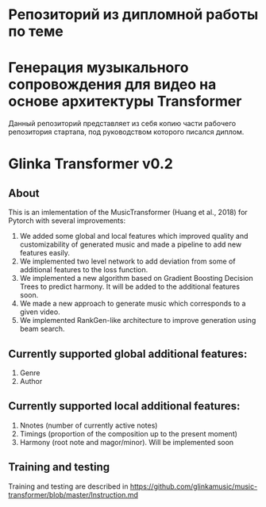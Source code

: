 
# Репозиторий из дипломной работы по теме 

# Генерация музыкального сопровождения для видео на основе архитектуры Transformer

Данный репозиторий представляет из себя копию части рабочего репозитория стартапа, под руководством которого писался диплом. 



# Glinka Transformer v0.2

## About
This is an imlementation of the MusicTransformer (Huang et al., 2018) for Pytorch with several improvements:
1. We added some global and local features which improved quality and customizability of generated music and made a pipeline to add new features easily.
2. We implemented two level network to add deviation from some of additional features to the loss function.
3. We implemented a new algorithm based on Gradient Boosting Decision Trees to predict harmony. It will be added to the additional features soon.
4. We made a new approach to generate music which corresponds to a given video.
5. We implemented RankGen-like architecture to improve generation using beam search.

## Currently supported global additional features:
1. Genre
2. Author

## Currently supported local additional features:
1. Nnotes (number of currently active notes)
2. Timings (proportion of the composition up to the present moment)
3. Harmony (root note and magor/minor). Will be implemented soon

## Training and testing
Training and testing are described in https://github.com/glinkamusic/music-transformer/blob/master/Instruction.md



